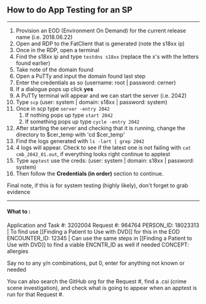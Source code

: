 ## How to do App Testing for an SP
---

1. Provision an EOD (Environment On Demand) for the current release name (i.e. 2018.06.22)
2. Open and RDP to the FatClient that is generated (note the s18xx ip)
3. Once in the RDP, open a terminal
4. Find the s18xx ip and type `testdns s18xx` (replace the x's with the letters found earlier)
5. Take note of the domain found
6. Open a PuTTy and input the domain found last step
7. Enter the credentials as so (username: root | password: cerner)
8. If a dialogue pops up click **yes**
9. A PuTTy terminal will appear and we can start the server (i.e. 2042)
10. Type `scp` (user: system | domain: s18xx | password: system)
11. Once in scp type `server -entry 2042`
	1. If nothing pops up type `start 2042`
	2. If something pops up type `cycle -entry 2042`
12. After starting the server and checking that it is running, change the directory to $cer_temp with 'cd $cer_temp'
13. Find the logs generated with `ls -lart | grep 2042`
14. 4 logs will appear. Check to see if the latest one is not failing with `cat cmb_2042_01.out`, if everything looks right continue to apptest
15. Type `apptest` use the creds: (user: system | domain: s18xx | password: system)
16. Then follow the **Credentials (in order)** section to continue.

Final note, if this is for system testing (highly likely), don't forget to grab evidence

---

#### What to :
Application and Task #: 3202004
Request #: 964764
PERSON_ID: 18023313 | To find use [[Finding a Patient to Use with DVD]] for this in the EOD
ENCOUNTER_ID: 12345 | Can use the same steps in [[Finding a Patient to Use with DVD]] to find a viable ENCNTR_ID as well if needed
CONCEPT: allergies

Say no to any y/n combinations, put 0, enter for anything not known or needed

You can also search the GitHub org for the Request #, find a .csi (crime scene investigation), and check what is going to appear when an apptest is run for that Request #.


